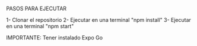 PASOS PARA EJECUTAR

1- Clonar el repositorio
2- Ejecutar en una terminal "npm install"
3- Ejecutar en una terminal "npm start"

IMPORTANTE: Tener instalado Expo Go
